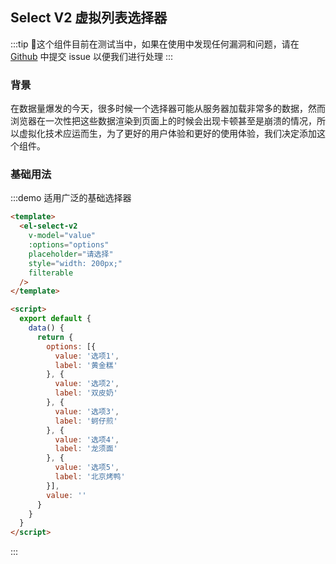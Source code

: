 ## Select V2  虚拟列表选择器

:::tip
这个组件目前在测试当中，如果在使用中发现任何漏洞和问题，请在 [Github](https://github.com/element-plus/element-plus/issues) 中提交 issue 以便我们进行处理
:::

### 背景
在数据量爆发的今天，很多时候一个选择器可能从服务器加载非常多的数据，然而浏览器在一次性把这些数据渲染到页面上的时候会出现卡顿甚至是崩溃的情况，所以虚拟化技术应运而生，为了更好的用户体验和更好的使用体验，我们决定添加这个组件。

### 基础用法

:::demo 适用广泛的基础选择器

```html
<template>
  <el-select-v2
    v-model="value"
    :options="options"
    placeholder="请选择"
    style="width: 200px;"
    filterable
  />
</template>

<script>
  export default {
    data() {
      return {
        options: [{
          value: '选项1',
          label: '黄金糕'
        }, {
          value: '选项2',
          label: '双皮奶'
        }, {
          value: '选项3',
          label: '蚵仔煎'
        }, {
          value: '选项4',
          label: '龙须面'
        }, {
          value: '选项5',
          label: '北京烤鸭'
        }],
        value: ''
      }
    }
  }
</script>

```


:::
